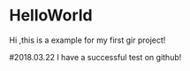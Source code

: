 # HelloWorld
Hi ,this is a example for my first gir project!

#2018.03.22
I have a successful test on github!

